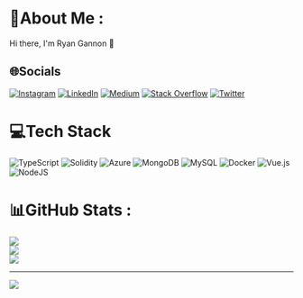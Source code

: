 # 💫About Me :
Hi there, I'm Ryan Gannon 👋

## 🌐Socials
[![Instagram](https://img.shields.io/badge/Instagram-%23E4405F.svg?logo=Instagram&logoColor=white)](https://instagram.com/RyanPaulGannon) [![LinkedIn](https://img.shields.io/badge/LinkedIn-%230077B5.svg?logo=linkedin&logoColor=white)](https://linkedin.com/in/RyanPaulGannon) [![Medium](https://img.shields.io/badge/Medium-12100E?logo=medium&logoColor=white)](https://medium.com/@RyanPaulGannon) [![Stack Overflow](https://img.shields.io/badge/-Stackoverflow-FE7A16?logo=stack-overflow&logoColor=white)](https://stackoverflow.com/users/RyanPaulGannon) [![Twitter](https://img.shields.io/badge/Twitter-%231DA1F2.svg?logo=Twitter&logoColor=white)](https://twitter.com/RyanPaulGannon) 

# 💻Tech Stack
![TypeScript](https://img.shields.io/badge/typescript-%23007ACC.svg?style=flat&logo=typescript&logoColor=white) ![Solidity](https://img.shields.io/badge/Solidity-%23363636.svg?style=flat&logo=solidity&logoColor=white) ![Azure](https://img.shields.io/badge/azure-%230072C6.svg?style=flat&logo=azure-devops&logoColor=white) ![MongoDB](https://img.shields.io/badge/MongoDB-%234ea94b.svg?style=flat&logo=mongodb&logoColor=white) ![MySQL](https://img.shields.io/badge/mysql-%2300f.svg?style=flat&logo=mysql&logoColor=white) ![Docker](https://img.shields.io/badge/docker-%230db7ed.svg?style=flat&logo=docker&logoColor=white) ![Vue.js](https://img.shields.io/badge/vuejs-%2335495e.svg?style=flat&logo=vuedotjs&logoColor=%234FC08D) ![NodeJS](https://img.shields.io/badge/node.js-6DA55F?style=flat&logo=node.js&logoColor=white)
# 📊GitHub Stats :
![](https://github-readme-stats.vercel.app/api?username=RyanPaulGannon&theme=radical&hide_border=false&include_all_commits=false&count_private=false)<br/>
![](https://github-readme-streak-stats.herokuapp.com/?user=RyanPaulGannon&theme=radical&hide_border=false)<br/>
![](https://github-readme-stats.vercel.app/api/top-langs/?username=RyanPaulGannon&theme=radical&hide_border=false&include_all_commits=false&count_private=false&layout=compact)

---
[![](https://visitcount.itsvg.in/api?id=RyanPaulGannon&icon=0&color=0)](https://visitcount.itsvg.in)
